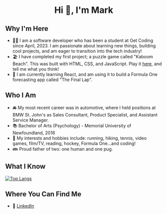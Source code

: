 <h1 align="center">Hi 👋, I'm Mark</h1>

## Why I'm Here
- 👩‍💻 I am a software developer who has been a student at Get Coding since April, 2023. I am passionate about learning new things, building cool projects, and am eager to transition into the tech industry!
- :beach_umbrella: I have completed my first project; a puzzle game called "Kaboom Beach". This was built with HTML, CSS, and JavaScript. Play it [here](https://marktaylor7.github.io/KaboomBeach/), and tell me what you think!
- 🏁 I am currently learning React, and am using it to build a Formula One forecasting app called "The Final Lap".

## Who I Am
- 🚘 My most recent career was in automotive, where I held positions at BMW St. John's as Sales Consultant, Product Specialist, and Assistant Service Manager.
- :books: Bachelor of Arts (Psychology) - Memorial University of Newfoundland, 2016
- :tennis: My interests and hobbies include: running, hiking, tennis, video games, film/TV, reading, hockey, Formula One...and coding!
- :family: Proud father of two: one human and one pug.

## What I Know
[![Top Langs](https://github-readme-stats.vercel.app/api/top-langs/?username=MarkTaylor7)](https://github.com/MarkTaylor7/github-readme-stats)

## Where You Can Find Me
- :link: [LinkedIn](https://www.linkedin.com/in/marktaylor27/)

